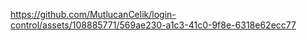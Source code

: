 https://github.com/MutlucanCelik/login-control/assets/108885771/569ae230-a1c3-41c0-9f8e-6318e62ecc77


